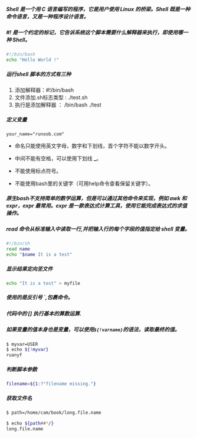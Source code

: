 ##### Shell 是一个用 C 语言编写的程序，它是用户使用 Linux 的桥梁。Shell 既是一种命令语言，又是一种程序设计语言。



##### **#!** 是一个约定的标记，它告诉系统这个脚本需要什么解释器来执行，即使用哪一种 Shell。

```sh
#!/bin/bash
echo "Hello World !"
```

##### 运行shell 脚本的方式有三种

1. 添加解释器：#!/bin/bash
2. 文件添加.sh标志类型 : ./test.sh
3. 执行是添加解释器 ：  /bin/bash ./test



##### 定义变量

```shell
your_name="runoob.com"
```

- 命名只能使用英文字母，数字和下划线，首个字符不能以数字开头。

- 中间不能有空格，可以使用下划线 **_**。

- 不能使用标点符号。

- 不能使用bash里的关键字（可用help命令查看保留关键字）。

    

##### 原生bash不支持简单的数学运算，但是可以通过其他命令来实现，例如 awk 和 expr，expr 最常用。expr 是一款表达式计算工具，使用它能完成表达式的求值操作。



##### read 命令从标准输入中读取一行,并把输入行的每个字段的值指定给 shell 变量。

```sh
#!/bin/sh
read name 
echo "$name It is a test"
```

##### 显示结果定向至文件

```sh
echo "It is a test" > myfile
```



##### 使用的是反引号 **`**,包裹命令。



##### 代码中的 **[]** 执行基本的算数运算.



##### 如果变量的值本身也是变量，可以使用`${!varname}`的语法，读取最终的值。

```sh
$ myvar=USER
$ echo ${!myvar}
ruanyf
```

##### 判断脚本参数

```sh
filename=${1:?"filename missing."}
```

##### 获取文件名

```sh
$ path=/home/cam/book/long.file.name

$ echo ${path##*/}
long.file.name
```

